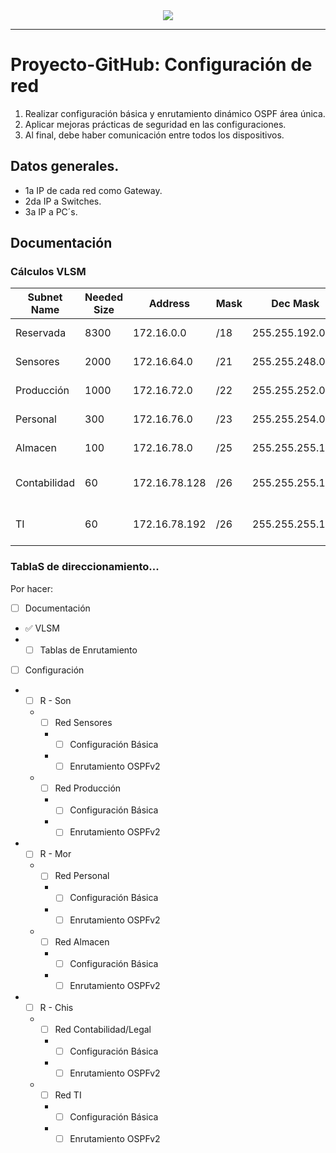 <div align="center"><img src="https://www.brandbucket.com/sites/default/files/logo_uploads/334406/large_devmonks.png"></div>

***
# **Proyecto-GitHub: Configuración de red**

  1. Realizar configuración básica y enrutamiento dinámico OSPF área única.
  2. Aplicar mejoras prácticas de seguridad en las configuraciones.
  3. Al final, debe haber comunicación entre todos los dispositivos.

## Datos generales.
  
  * 1a IP de cada red como Gateway.
  * 2da IP a Switches.
  * 3a IP a PC´s.
  
## Documentación
### Cálculos VLSM

| Subnet Name | Needed Size | Address | Mask | Dec Mask | Assignable Range |
| ------ | ------ | ------ | ------ | ------ | ------ |
| Reservada | 8300 | 172.16.0.0 | /18 | 255.255.192.0 | 172.16.0.1 - 172.16.63.254 |
| Sensores | 2000 | 172.16.64.0 | /21 | 255.255.248.0 | 172.16.64.1 - 172.16.71.254 |
| Producción | 1000 | 172.16.72.0 | /22 | 255.255.252.0 | 172.16.72.1 - 172.16.75.254 |
| Personal | 300 | 172.16.76.0 | /23 | 255.255.254.0 | 172.16.76.1 - 172.16.77.254 |
| Almacen | 100 | 172.16.78.0 | /25 | 255.255.255.128 | 172.16.78.1 - 172.16.78.126 |
| Contabilidad | 60 | 172.16.78.128 | /26 | 255.255.255.192 | 172.16.78.129 - 172.16.78.190 |
| TI | 60 | 172.16.78.192 | /26 | 255.255.255.192 | 172.16.78.193 - 172.16.78.254 |


### TablaS de direccionamiento... 


Por hacer:
* [ ] Documentación
- ✅ VLSM
- * [ ] Tablas de Enrutamiento
* [ ] Configuración
- * [ ] R - Son
   - * [ ] Red Sensores
      - * [ ] Configuración Básica
      - * [ ] Enrutamiento OSPFv2
   - * [ ] Red Producción
      - * [ ] Configuración Básica
      - * [ ] Enrutamiento OSPFv2
- * [ ] R - Mor
   - * [ ] Red Personal
      - * [ ] Configuración Básica
      - * [ ] Enrutamiento OSPFv2 
   - * [ ] Red Almacen 
      - *  [ ] Configuración Básica
      - * [ ] Enrutamiento OSPFv2 
- * [ ] R - Chis 
   - * [ ] Red Contabilidad/Legal
      - *  [ ] Configuración Básica
      - *  [ ] Enrutamiento OSPFv2 
    - * [ ] Red TI
      - * [ ] Configuración Básica
      - *  [ ] Enrutamiento OSPFv2 
